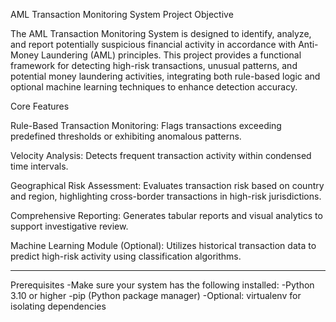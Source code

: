 AML Transaction Monitoring System
Project Objective

The AML Transaction Monitoring System is designed to identify, analyze, and report potentially suspicious financial activity in accordance with Anti-Money Laundering (AML) principles. This project provides a functional framework for detecting high-risk transactions, unusual patterns, and potential money laundering activities, integrating both rule-based logic and optional machine learning techniques to enhance detection accuracy.

Core Features

Rule-Based Transaction Monitoring: Flags transactions exceeding predefined thresholds or exhibiting anomalous patterns.

Velocity Analysis: Detects frequent transaction activity within condensed time intervals.

Geographical Risk Assessment: Evaluates transaction risk based on country and region, highlighting cross-border transactions in high-risk jurisdictions.

Comprehensive Reporting: Generates tabular reports and visual analytics to support investigative review.

Machine Learning Module (Optional): Utilizes historical transaction data to predict high-risk activity using classification algorithms.

-------------------------------------------------------------------------------------------------------------------------------------------------------------------------------------------------
Prerequisites
  -Make sure your system has the following installed:
  -Python 3.10 or higher
  -pip (Python package manager)
  -Optional: virtualenv for isolating dependencies
